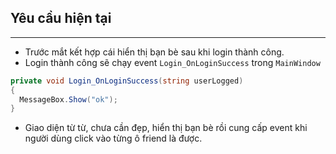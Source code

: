 ﻿## Yêu cầu hiện tại
-------------------

- Trước mắt kết hợp cái hiển thị bạn bè sau khi login thành công.
- Login thành công sẽ chạy event `Login_OnLoginSuccess` trong `MainWindow`

```c#
private void Login_OnLoginSuccess(string userLogged)
{
  MessageBox.Show("ok");
}
```

- Giao diện từ từ, chưa cần đẹp, hiển thị bạn bè rồi cung cấp event khi người dùng click vào từng ô friend là được.
